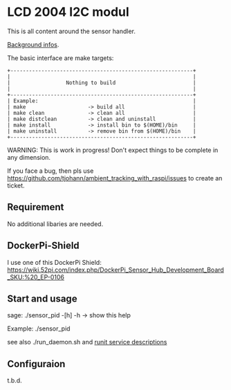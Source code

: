 LCD 2004 I2C modul
==================

This is all content around the sensor handler.

[Background infos](../Documentation/knowledge_base.md).

The basic interface are make targets:

    +-----------------------------------------------------------+
    |                                                           |
    |                  Nothing to build                         |
    |                                                           |
    +-----------------------------------------------------------+
    | Example:                                                  |
    | make                    -> build all                      |
    | make clean              -> clean all                      |
    | make distclean          -> clean and uninstall            |
    | make install            -> install bin to $(HOME)/bin     |
    | make uninstall          -> remove bin from $(HOME)/bin    |
    +-----------------------------------------------------------+

WARNING: This is work in progress! Don't expect things to be complete in any dimension.

If you face a bug, then pls use https://github.com/tjohann/ambient_tracking_with_raspi/issues to create an ticket.


Requirement
-----------

No additional libaries are needed.


DockerPi-Shield
---------------

I use one of this DockerPi Shield: https://wiki.52pi.com/index.php/DockerPi_Sensor_Hub_Development_Board_SKU:%20_EP-0106


Start and usage
---------------

sage: ./sensor_pid -[h]
       -h            -> show this help

Example:
        ./sensor_pid

see also ./run_daemon.sh and [runit service descriptions](../etc/README.md)


Configuraion
------------

t.b.d.
